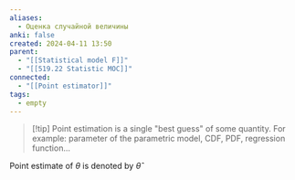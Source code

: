 ```yaml
---
aliases:
  - Оценка случайной величины
anki: false
created: 2024-04-11 13:50
parent:
  - "[[Statistical model F]]"
  - "[[519.22 Statistic MOC]]"
connected:
  - "[[Point estimator]]"
tags:
  - empty
---
```


> [!tip] Point estimation 
is a single "best guess" of some quantity. For example: parameter of the parametric model, CDF, PDF, regression function...

Point estimate of $\theta$ is denoted by $\hat{\theta}$